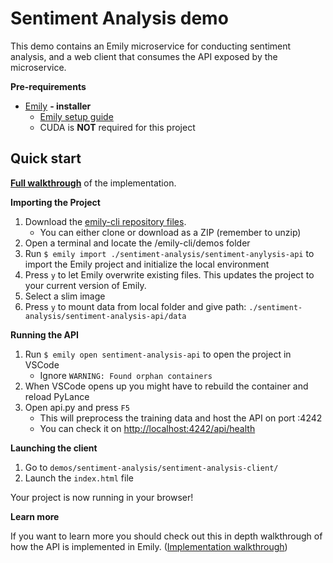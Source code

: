# Sentiment Analysis demo

This demo contains an Emily microservice for conducting sentiment analysis, and a web client that consumes the API exposed by the microservice. 

**Pre-requirements**
- [Emily](https://ambolt.io/emily-ai/) **- installer**
	- [Emily setup guide](https://github.com/amboltio/emily-cli/)
	- CUDA is **NOT** required for this project

## Quick start 
[**Full walkthrough**](https://github.com/amboltio/emily-cli/wiki/Sentiment-analysis) of the implementation.

**Importing the Project**

1. Download the [emily-cli repository files](https://github.com/amboltio/emily-cli).
	* You can either clone or download as a ZIP (remember to unzip)
2. Open a terminal and locate the /emily-cli/demos folder
3. Run ```$ emily import ./sentiment-analysis/sentiment-anylysis-api``` to import the Emily project and initialize the local environment
4. Press `y` to let Emily overwrite existing files. This updates the project to your current version of Emily.
5. Select a slim image
6. Press `y` to mount data from local folder and give path: `./sentiment-analysis/sentiment-analysis-api/data`

**Running the API**

1. Run `$ emily open sentiment-analysis-api` to open the project in VSCode
	* Ignore `WARNING: Found orphan containers`
2. When VSCode opens up you might have to rebuild the container and reload PyLance 
3. Open api.py and press `F5`
	* This will preprocess the training data and host the API on port :4242
	* You can check it on [http://localhost:4242/api/health](http://localhost:4242/api/health)

**Launching the client**

1. Go to `demos/sentiment-analysis/sentiment-analysis-client/`
2. Launch the `index.html` file

Your project is now running in your browser!

**Learn more** 

If you want to learn more you should check out this in depth walkthrough of how the API is implemented in Emily.
([Implementation walkthrough](https://github.com/amboltio/emily-cli/wiki/Sentiment-analysis))
